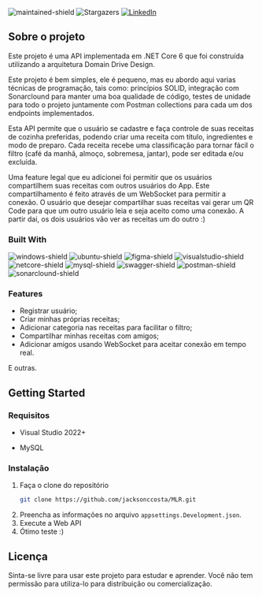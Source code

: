 ![maintained-shield]
![Stargazers][stars-shield]
[![LinkedIn][linkedin-shield]][linkedin-url]

## Sobre o projeto

Este projeto é uma API implementada em .NET Core 6 que foi construída utilizando a arquitetura Domain Drive Design.

Este projeto é bem simples, ele é pequeno, mas eu abordo aqui varias técnicas de programação, tais como: princípios SOLID, integração com Sonarclound para manter uma boa qualidade de código, testes de unidade para todo o projeto juntamente com Postman collections para cada um dos endpoints implementados.

Esta API permite que o usuário se cadastre e faça controle de suas receitas de cozinha preferidas, podendo criar uma receita com título, ingredientes e modo de preparo. Cada receita recebe uma classificação para tornar fácil o filtro (café da manhã, almoço, sobremesa, jantar), pode ser editada e/ou excluída.

Uma feature legal que eu adicionei foi permitir que os usuários compartilhem suas receitas com outros usuários do App. Este compartilhamento é feito através de um WebSocket para permitir a conexão. O usuário que desejar compartilhar suas receitas vai gerar um QR Code para que um outro usuário leia e seja aceito como uma conexão. A partir dai, os dois usuários vão ver as receitas um do outro :)

### Built With

![windows-shield] ![ubuntu-shield] ![figma-shield] ![visualstudio-shield] ![netcore-shield] ![mysql-shield] ![swagger-shield] ![postman-shield] ![sonarclound-shield]

### Features

- Registrar usuário;
- Criar minhas próprias receitas;
- Adicionar categoria nas receitas para facilitar o filtro;
- Compartilhar minhas receitas com amigos;
- Adicionar amigos usando WebSocket para aceitar conexão em tempo real.

E outras.

## Getting Started

### Requisitos

* Visual Studio 2022+

* MySQL

### Instalação

1. Faça o clone do repositório
   ```sh
   git clone https://github.com/jacksonccosta/MLR.git
   ```
2. Preencha as informações no arquivo `appsettings.Development.json`.
3. Execute a Web API
4. Ótimo teste :)

## Licença

Sinta-se livre para usar este projeto para estudar e aprender. Você não tem permissão para utiliza-lo para distribuição ou comercialização.

<!-- Shields build with -->
[windows-shield]: https://img.shields.io/badge/Windows-00599E?style=for-the-badge&logo=windows&logoColor=white

[ubuntu-shield]: https://img.shields.io/badge/Ubuntu-93300A?style=for-the-badge&logo=ubuntu&logoColor=white

[figma-shield]: https://img.shields.io/badge/Figma-353535?style=for-the-badge&logo=figma&logoColor=white

[visualstudio-shield]: https://img.shields.io/badge/Visual_Studio-5C2D91?style=for-the-badge&logo=visual%20studio&logoColor=white

[netcore-shield]: https://img.shields.io/badge/.NET_%20_Core_6.0-5C2D91?style=for-the-badge&logo=.net&logoColor=white

[mysql-shield]: https://img.shields.io/badge/MySQL-00000F?style=for-the-badge&logo=mysql&logoColor=white

[swagger-shield]: https://img.shields.io/badge/Swagger-205E3B?style=for-the-badge&logo=swagger&logoColor=white

[postman-shield]: https://img.shields.io/badge/Postman-AA2E00?style=for-the-badge&logo=postman&logoColor=white

[sonarclound-shield]: https://img.shields.io/badge/Sonarcloud-000000?style=for-the-badge&logo=Sonarcloud&logoColor=white

[buy-me-book]: https://img.shields.io/badge/-buy_me_a_book-gray?logo=buy-me-a-coffee&style=for-the-badge

<!-- Shields about the project -->
[maintained-shield]: https://img.shields.io/badge/Maintained%3F-yes-314100.svg?style=for-the-badge

[stars-shield]: https://img.shields.io/github/stars/welissonArley/Timerom.svg?style=for-the-badge&color=03146F

[linkedin-shield]: https://img.shields.io/badge/-LinkedIn-black.svg?style=for-the-badge&logo=linkedin&colorB=555

<!-- Urls -->
[linkedin-url]: https://www.linkedin.com/in/jacksonccosta/
